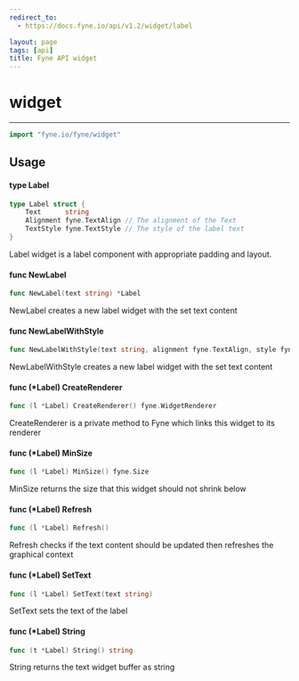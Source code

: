 ```yaml
---
redirect_to:
  - https://docs.fyne.io/api/v1.2/widget/label

layout: page
tags: [api]
title: Fyne API widget
---
```



# widget
---
```go
import "fyne.io/fyne/widget"
```

## Usage

#### type Label

```go
type Label struct {
	Text      string
	Alignment fyne.TextAlign // The alignment of the Text
	TextStyle fyne.TextStyle // The style of the label text
}
```

Label widget is a label component with appropriate padding and layout.

#### func  NewLabel

```go
func NewLabel(text string) *Label
```
NewLabel creates a new label widget with the set text content

#### func  NewLabelWithStyle

```go
func NewLabelWithStyle(text string, alignment fyne.TextAlign, style fyne.TextStyle) *Label
```
NewLabelWithStyle creates a new label widget with the set text content

#### func (*Label) CreateRenderer

```go
func (l *Label) CreateRenderer() fyne.WidgetRenderer
```
CreateRenderer is a private method to Fyne which links this widget to its renderer

#### func (*Label) MinSize

```go
func (l *Label) MinSize() fyne.Size
```
MinSize returns the size that this widget should not shrink below

#### func (*Label) Refresh

```go
func (l *Label) Refresh()
```
Refresh checks if the text content should be updated then refreshes the graphical context

#### func (*Label) SetText

```go
func (l *Label) SetText(text string)
```
SetText sets the text of the label

#### func (*Label) String

```go
func (t *Label) String() string
```
String returns the text widget buffer as string
